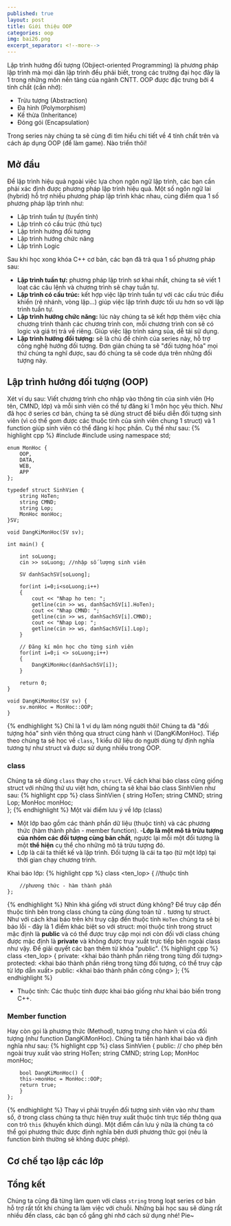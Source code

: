 ```yaml
---
published: true
layout: post
title: Giới thiệu OOP
categories: oop
img: bai26.png
excerpt_separator: <!--more-->
---
```

Lập trình hướng đối tượng (Objiect-oriented Programming) là phương pháp lập trình mà mọi dân lập trình đều phải biết, trong các trường đại học đây là 1 trong những môn nền tảng của ngành CNTT. OOP được đặc trưng bởi 4 tính chất (cần nhớ):
- Trừu tượng (Abstraction)
- Đa hình (Polymorphism)
- Kế thừa (Inheritance)
- Đóng gói (Encapsulation)

Trong series này chúng ta sẽ cùng đi tìm hiểu chi tiết về 4 tính chất trên và cách áp dụng OOP (để làm game). Nào triển thôi!
## Mở đầu
Để lập trình hiệu quả ngoài việc lựa chọn ngôn ngữ lập trình, các bạn cần phải xác định được phương pháp lập trình hiệu quả. Một số ngôn ngữ lai (hybrid) hỗ trợ nhiều phương pháp lập trình khác nhau, cùng điểm qua 1 số phương pháp lập trình như:
- Lập trình tuần tự (tuyến tính)
- Lập trình có cấu trúc (thủ tục)
- Lập trình hướng đối tượng
- Lập trình hướng chức năng
- Lập trình Logic

Sau khi học xong khóa C++ cơ bản, các bạn đã trả qua 1 số phương pháp sau:
- **Lập trình tuần tự:** phương pháp lập trình sơ khai nhất, chúng ta sẽ viết 1 loạt các câu lệnh và chương trình sẽ chạy tuần tự.
- **Lập trình có cấu trúc:** kết hợp việc lập trình tuần tự với các cấu trúc điều khiển (rẽ nhánh, vòng lặp...) giúp việc lập trình được tối ưu hơn so với lập trình tuần tự.
- **Lập trình hướng chức năng:** lúc này chúng ta sẽ kết hợp thêm việc chia chương trình thành các chương trình con, mỗi chương trình con sẽ có logic và giá trị trả về riêng. Giúp việc lập trình sáng sủa, dễ tái sử dụng.
- **Lập trình hướng đối tượng:** sẽ là chủ đề chính của series này, hỗ trợ công nghệ hướng đối tượng. Đơn giản chúng ta sẽ "đối tượng hóa" mọi thứ chúng ta nghĩ được, sau đó chúng ta sẽ code dựa trên những đối tượng này.

## Lập trình hướng đối tượng (OOP)
Xét ví dụ sau: Viết chương trình cho nhập vào thông tin của sinh viên (Họ tên, CMND, lớp) và mỗi sinh viên có thể tự đăng kí 1 môn học yêu thích.
Như đã học ở series cơ bản, chúng ta sẽ dùng struct để biểu diễn đối tượng sinh viên (vì có thể gom được các thuộc tính của sinh viên chung 1 struct) và 1 function giúp sinh viên có thể đăng kí học phần. Cụ thể như sau:
{% highlight cpp %}
    #include <iostream>
    #include <string>
    using namespace std;
     
    enum MonHoc {
    	OOP,
    	DATA,
    	WEB,
    	APP
    };
     
    typedef struct SinhVien {
    	string HoTen;
    	string CMND;
    	string Lop;
  		MonHoc monHoc;
    }SV;
     
    void DangKiMonHoc(SV sv);
     
    int main() {
     
    	int soLuong;
    	cin >> soLuong; //nhập số lượng sinh viên
     
    	SV danhSachSV[soLuong];
     
    	for(int i=0;i<soLuong;i++)
    	{
    		cout << "Nhap ho ten: ";
    		getline(cin >> ws, danhSachSV[i].HoTen);
    		cout << "Nhap CMND: ";
    		getline(cin >> ws, danhSachSV[i].CMND);
    		cout << "Nhap Lop: ";
    		getline(cin >> ws, danhSachSV[i].Lop);
    	}
     
    	// Đăng kí môn học cho từng sinh viên
    	for(int i=0;i <> soLuong;i++)
    	{
    		DangKiMonHoc(danhSachSV[i]);
    	}
     
    	return 0;
    }
     
    void DangKiMonHoc(SV sv) {
    	sv.monHoc = MonHoc::OOP;
    }
{% endhighlight %}
Chỉ là 1 ví dụ làm nóng người thôi! Chúng ta đã "đối tượng hóa" sinh viên thông qua struct cùng hành vi (DangKiMonHoc). Tiếp theo chúng ta sẽ học về ``class``, 1 kiểu dữ liệu do người dùng tự định nghĩa tương tự như struct và được sử dụng nhiều trong OOP.
### class
Chúng ta sẽ dùng ``class`` thay cho ``struct``. Về cách khai báo class cũng giống struct với những thứ ưu việt hơn, chúng ta sẽ khai báo class SinhVien như sau:
{% highlight cpp %}
	class SinhVien {
    	string HoTen;
    	string CMND;
    	string Lop;
  		MonHoc monHoc;  		
  	};
{% endhighlight %}
Một vài điểm lưu ý về lớp (class)
- Một lớp bao gồm các thành phần dữ liệu (thuộc tính) và các phương thức (hàm thành phần - member function).
-**Lớp là một mô tả trừu tượng của nhóm các đối tượng cùng bản chất**, ngược lại mỗi một đối tượng là một **thể hiện** cụ thể cho những mô tả trừu tượng đó.
- Lớp là cái ta thiết kế và lập trình. Đối tượng là cái ta tạo (từ một lớp) tại thời gian chạy chương trình.
  
Khai báo lớp:
{% highlight cpp %}
	class <ten_lop>
  	{
    	//thuộc tính
  		
 		//phương thức - hàm thành phần
  	};
{% endhighlight %}
Nhìn khá giống với struct đúng không? Để truy cập đến thuộc tính bên trong class chúng ta cũng dùng toán tử ``.`` tương tự struct. Như với cách khai báo trên khi truy cập đến thuộc tính ``HoTen`` chúng ta sẽ bị báo lỗi - đây là 1 điểm khác biệt so với struct: mọi thuộc tính trong struct mặc định là **public** và có thể được truy cập mọi nơi còn đối với class chúng được mặc định là **private** và không được truy xuất trực tiếp bên ngoài class như vậy. Để giải quyết các bạn thêm từ khóa "public".
{% highlight cpp %}
	class <ten_lop>
  	{
    	private:
  			<khai báo thành phần riêng trong từng đối tượng>
        protected:
            <khai báo thành phần riêng trong từng đối tượng, có thể truy cập từ lớp dẫn xuất>
        public:
             <khai báo thành phần công cộng>
  	};
{% endhighlight %}
- Thuộc tính: Các thuộc tính được khai báo giống như khai báo biến trong C++.
### Member function
Hay còn gọi là phương thức (Method), tượng trưng cho hành vi của đối tượng (như function DangKiMonHoc). Chúng ta tiến hành khai báo và định nghĩa như sau:
{% highlight cpp %}
	class SinhVien {
  		public: // cho phép bên ngoài truy xuất vào
    	string HoTen;
    	string CMND;
    	string Lop;
  		MonHoc monHoc;  		
  		
  		bool DangKiMonHoc() {
    	this->monHoc = MonHoc::OOP;
    	return true;
    	}
  	};
{% endhighlight %}
Thay vì phải truyền đối tượng sinh viên vào như tham số, ở trong class chúng ta thực hiện truy xuất thuộc tính trực tiếp thông qua con trỏ ``this`` (khuyến khích dùng). Một điểm cần lưu ý nữa là chúng ta có thể gọi phương thức được định nghĩa bên dưới phương thức gọi (nếu là function bình thường sẽ không được phép).
## Cơ chế tạo lập các lớp

## Tổng kết
Chúng ta cũng đã từng làm quen với class ``string`` trong loạt series cơ bản hỗ trợ rất tốt khi chúng ta làm việc với chuỗi. Những bài học sau sẽ dùng rất nhiều đến class, các bạn cố gắng ghi nhớ cách sử dụng nhé! Pie~
